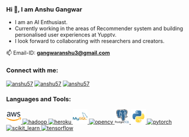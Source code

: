 ### Hi 👋, I am Anshu Gangwar

- I am an AI Enthusiast.
- Currently working in the areas of Recommender system and building personalised user experiences at Yupptv. 
- I look forward to collaborating with researchers and creators.

📫 Email-ID: **gangwaranshu3@gmail.com**


<h3 align="left">Connect with me:</h3>
<p align="left">
<a href="https://linkedin.com/in/anshu57" target="blank"><img align="center" src="https://user-images.githubusercontent.com/46549606/277643899-cb328b46-73df-43fc-991e-2af554291017.png" alt="anshu57" height="30" width="40" /></a>
<a href="https://www.kaggle.com/anshu0gangwar" target="blank"><img align="center" src="https://www.vectorlogo.zone/logos/kaggle/kaggle-icon.svg" alt="anshu57" height="30" width="40" /></a>
<a href="https://www.hackerrank.com/profile/gangwaranshu3" target="blank"><img align="center" src="https://upload.wikimedia.org/wikipedia/commons/4/40/HackerRank_Icon-1000px.png" alt="anshu57" height="30" width="40" /></a>
</p>
<!-- <p>&nbsp;<img align="right" src="https://github-readme-stats.vercel.app/api?username=rajatguptakgp&count_private=true&show_icons=true&locale=en&hide=prs,contribs" alt="rajatguptakgp" /></p> -->
<h3 align="left">Languages and Tools:</h3>
<p align="left"> <a href="https://aws.amazon.com" target="_blank"> <img src="https://raw.githubusercontent.com/devicons/devicon/master/icons/amazonwebservices/amazonwebservices-original-wordmark.svg" alt="aws" width="40" height="40"/> </a> <a href="https://hadoop.apache.org/" target="_blank"> <img src="https://www.vectorlogo.zone/logos/apache_hadoop/apache_hadoop-icon.svg" alt="hadoop" width="40" height="40"/> </a> <a href="https://heroku.com" target="_blank"> <img src="https://www.vectorlogo.zone/logos/heroku/heroku-icon.svg" alt="heroku" width="40" height="40"/> </a> <a href="https://www.mysql.com/" target="_blank"> <img src="https://raw.githubusercontent.com/devicons/devicon/master/icons/mysql/mysql-original-wordmark.svg" alt="mysql" width="40" height="40"/> </a> <a href="https://opencv.org/" target="_blank"> <img src="https://www.vectorlogo.zone/logos/opencv/opencv-icon.svg" alt="opencv" width="40" height="40"/> </a> <a href="https://www.postgresql.org" target="_blank"> <img src="https://raw.githubusercontent.com/devicons/devicon/master/icons/postgresql/postgresql-original-wordmark.svg" alt="postgresql" width="40" height="40"/> </a> <a href="https://www.python.org" target="_blank"> <img src="https://raw.githubusercontent.com/devicons/devicon/master/icons/python/python-original.svg" alt="python" width="40" height="40"/> </a> <a href="https://pytorch.org/" target="_blank"> <img src="https://www.vectorlogo.zone/logos/pytorch/pytorch-icon.svg" alt="pytorch" width="40" height="40"/> </a> <a href="https://scikit-learn.org/" target="_blank"> <img src="https://upload.wikimedia.org/wikipedia/commons/0/05/Scikit_learn_logo_small.svg" alt="scikit_learn" width="40" height="40"/> </a> <a href="https://www.tensorflow.org" target="_blank"> <img src="https://www.vectorlogo.zone/logos/tensorflow/tensorflow-icon.svg" alt="tensorflow" width="40" height="40"/> </a> </p>
